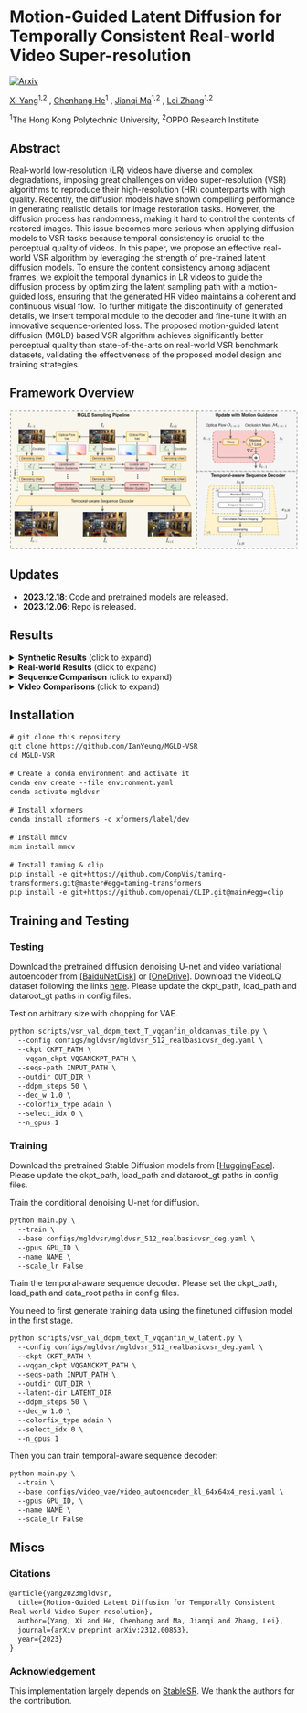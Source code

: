 # **Motion-Guided Latent Diffusion for Temporally Consistent Real-world Video Super-resolution**

[![Arxiv](https://img.shields.io/badge/arXiv-2312.00853-b31b1b.svg)](https://arxiv.org/abs/2312.00853)

[Xi Yang](https://scholar.google.com.hk/citations?user=iadRvCcAAAAJ&hl=zh-CN)<sup>1,2</sup> , [Chenhang He](https://skyhehe123.github.io/)<sup>1</sup> , [Jianqi Ma](https://scholar.google.com/citations?user=kQUJjQQAAAAJ&hl=en)<sup>1,2</sup> , [Lei Zhang](https://www4.comp.polyu.edu.hk/~cslzhang/)<sup>1,2</sup>

<sup>1</sup>The Hong Kong Polytechnic University, <sup>2</sup>OPPO Research Institute

## Abstract
Real-world low-resolution (LR) videos have diverse and complex degradations, imposing great challenges on video super-resolution (VSR) algorithms to reproduce their high-resolution (HR) counterparts with high quality. Recently, the diffusion models have shown compelling performance in generating realistic details for image restoration tasks. However, the diffusion process has randomness, making it hard to control the contents of restored images. This issue becomes more serious when applying diffusion models to VSR tasks because temporal consistency is crucial to the perceptual quality of videos. In this paper, we propose an effective real-world VSR algorithm by leveraging the strength of pre-trained latent diffusion models. To ensure the content consistency among adjacent frames, we exploit the temporal dynamics in LR videos to guide the diffusion process by optimizing the latent sampling path with a motion-guided loss, ensuring that the generated HR video maintains a coherent and continuous visual flow. To further mitigate the discontinuity of generated details, we insert temporal module to the decoder and fine-tune it with an innovative sequence-oriented loss. The proposed motion-guided latent diffusion (MGLD) based VSR algorithm achieves significantly better perceptual quality than state-of-the-arts on real-world VSR benchmark datasets, validating the effectiveness of the proposed model design and training strategies.

## Framework Overview
![mgld](assets/framework-overview.png)

## Updates
- **2023.12.18**: Code and pretrained models are released.
- **2023.12.06**: Repo is released.

## Results
<details>
<summary><strong>Synthetic Results</strong> (click to expand) </summary>

![mgld](assets/compare-synthetic.png)

</details>

<details>
<summary><strong>Real-world Results</strong> (click to expand) </summary>

![mgld](assets/compare-real.png)

</details>

<details>
<summary><strong>Sequence Comparison</strong> (click to expand) </summary>
  
![mgld](assets/sequence-compare-020.png)

![mgld](assets/sequence-compare-033.png)

![mgld](assets/sequence-compare-042.png)
</details>

<details>
<summary> <strong> Video Comparisons </strong> (click to expand) </summary>
  
  <br><strong> Video Comparison 1 </strong><br>
  
  https://github.com/IanYeung/MGLD-VSR/assets/19669051/3b0f3691-fd21-4bc7-8970-402fe628086b

  <br><strong> Video Comparison 2 </strong><br>

  https://github.com/IanYeung/MGLD-VSR/assets/19669051/8bcb9c5c-f073-402e-93ee-f32b2444463a

  <br><strong> Video Comparison 3 </strong><br>

  https://github.com/IanYeung/MGLD-VSR/assets/19669051/0abff608-a1ba-4efd-9599-502e753c8b26
 
</details>

## Installation
```
# git clone this repository
git clone https://github.com/IanYeung/MGLD-VSR
cd MGLD-VSR

# Create a conda environment and activate it
conda env create --file environment.yaml
conda activate mgldvsr

# Install xformers
conda install xformers -c xformers/label/dev

# Install mmcv
mim install mmcv

# Install taming & clip
pip install -e git+https://github.com/CompVis/taming-transformers.git@master#egg=taming-transformers
pip install -e git+https://github.com/openai/CLIP.git@main#egg=clip
```

## Training and Testing

### Testing
Download the pretrained diffusion denoising U-net and video variational autoencoder from [[BaiduNetDisk](https://pan.baidu.com/s/1xQF996RsxnmN-60ZLB6Vig?pwd=gh4i)] or [[OneDrive](https://connectpolyu-my.sharepoint.com/:f:/g/personal/19046191r_connect_polyu_hk/EvI_j1SUiVFBlwEy4i62ckgB1XEHeqfFcJS4Ho6JQrTAWA?e=rDT4M4)]. Download the VideoLQ dataset following the links [here](https://github.com/ckkelvinchan/RealBasicVSR). Please update the ckpt_path, load_path and dataroot_gt paths in config files. 

Test on arbitrary size with chopping for VAE.
```
python scripts/vsr_val_ddpm_text_T_vqganfin_oldcanvas_tile.py \
  --config configs/mgldvsr/mgldvsr_512_realbasicvsr_deg.yaml \
  --ckpt CKPT_PATH \
  --vqgan_ckpt VQGANCKPT_PATH \
  --seqs-path INPUT_PATH \
  --outdir OUT_DIR \
  --ddpm_steps 50 \
  --dec_w 1.0 \
  --colorfix_type adain \
  --select_idx 0 \
  --n_gpus 1
```

### Training
Download the pretrained Stable Diffusion models from [[HuggingFace](https://huggingface.co/stabilityai/stable-diffusion-2-1-base)]. Please update the ckpt_path, load_path and dataroot_gt paths in config files. 

Train the conditional denoising U-net for diffusion. 
```
python main.py \
  --train \
  --base configs/mgldvsr/mgldvsr_512_realbasicvsr_deg.yaml \
  --gpus GPU_ID \
  --name NAME \
  --scale_lr False
```

Train the temporal-aware sequence decoder. Please set the ckpt_path, load_path and data_root paths in config files. 

You need to first generate training data using the finetuned diffusion model in the first stage. 
```
python scripts/vsr_val_ddpm_text_T_vqganfin_w_latent.py \
  --config configs/mgldvsr/mgldvsr_512_realbasicvsr_deg.yaml \
  --ckpt CKPT_PATH \
  --vqgan_ckpt VQGANCKPT_PATH \
  --seqs-path INPUT_PATH \
  --outdir OUT_DIR \
  --latent-dir LATENT_DIR
  --ddpm_steps 50 \
  --dec_w 1.0 \
  --colorfix_type adain \
  --select_idx 0 \
  --n_gpus 1
```
Then you can train temporal-aware sequence decoder:
```
python main.py \
  --train \
  --base configs/video_vae/video_autoencoder_kl_64x64x4_resi.yaml \
  --gpus GPU_ID, \
  --name NAME \
  --scale_lr False
```

## Miscs

### Citations
```
@article{yang2023mgldvsr,
  title={Motion-Guided Latent Diffusion for Temporally Consistent Real-world Video Super-resolution},
  author={Yang, Xi and He, Chenhang and Ma, Jianqi and Zhang, Lei},
  journal={arXiv preprint arXiv:2312.00853},
  year={2023}
}
```

### Acknowledgement
This implementation largely depends on [StableSR](https://github.com/IceClear/StableSR). We thank the authors for the contribution.
